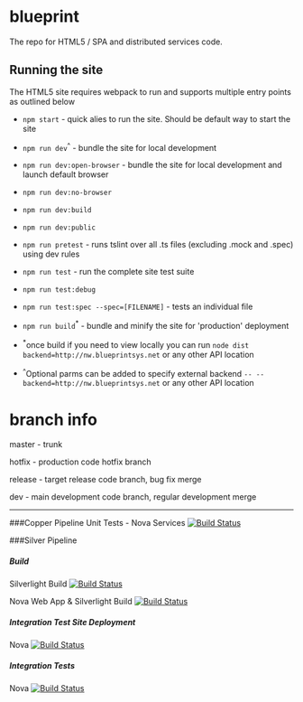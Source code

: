 # blueprint

The repo for HTML5 / SPA and distributed services code.  

## Running the site

The HTML5 site requires webpack to run and supports multiple entry points as outlined below
* `npm start` - quick alies to run the site. Should be default way to start the site
* `npm run dev`<sup>^</sup> - bundle the site for local development
* `npm run dev:open-browser` - bundle the site for local development and launch default browser
* `npm run dev:no-browser`
* `npm run dev:build`
* `npm run dev:public`
* `npm run pretest` - runs tslint over all .ts files (excluding .mock and .spec) using dev rules
* `npm run test` - run the complete site test suite
* `npm run test:debug`
* `npm run test:spec --spec=[FILENAME]` - tests an individual file
* `npm run build`<sup>*</sup> - bundle and minify the site for 'production' deployment

* <sup>*</sup>once build if you need to view locally you can run `node dist backend=http://nw.blueprintsys.net` or any other API location
* <sup>^</sup>Optional parms can be added to specify external backend `-- --backend=http://nw.blueprintsys.net` or any other API location

# branch info

master - trunk

hotfix - production code hotfix branch

release - target release code branch, bug fix merge

dev - main development code branch, regular development merge

----

###Copper Pipeline
Unit Tests - Nova Services
[![Build Status](https://jenkins.blueprintsys.net/buildStatus/icon?job=copper-nova-develop)](https://jenkins.blueprintsys.net/job/copper-nova-develop)

###Silver Pipeline
##### Build
Silverlight Build [![Build Status](https://jenkins.blueprintsys.net/buildStatus/icon?job=build-develop)](https://jenkins.blueprintsys.net/job/build-develop)

Nova Web App & Silverlight Build
[![Build Status](https://jenkins.blueprintsys.net/buildStatus/icon?job=build-develop)](https://jenkins.blueprintsys.net/job/build-develop)

##### Integration Test Site Deployment
Nova
[![Build Status](https://jenkins.blueprintsys.net/buildStatus/icon?job=deploy-site-novaIntegration)](https://jenkins.blueprintsys.net/job/deploy-site-novaIntegration)

##### Integration Tests
Nova
[![Build Status](https://jenkins.blueprintsys.net/buildStatus/icon?job=test-integration-nova-develop)](https://jenkins.blueprintsys.net/job/test-integration-nova-develop)
